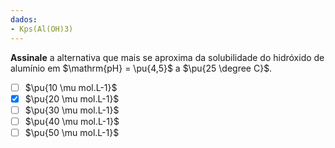 ```yaml
---
dados:
- Kps(Al(OH)3)
---
```


**Assinale** a alternativa que mais se aproxima da solubilidade do hidróxido de alumínio em $\mathrm{pH} = \pu{4,5}$ a $\pu{25 \degree C}$.

- [ ] $\pu{10 \mu mol.L-1}$
- [x] $\pu{20 \mu mol.L-1}$
- [ ] $\pu{30 \mu mol.L-1}$
- [ ] $\pu{40 \mu mol.L-1}$
- [ ] $\pu{50 \mu mol.L-1}$
